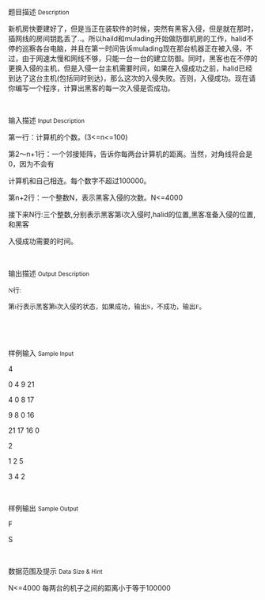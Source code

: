 <div class="panel panel-default">
<div class="area-title">
<span>
题目描述
<small>Description</small>
</span></div>
<div class="panel-body">

<p><span style="">新机房快要建好了，但是当正在装软件的时候，突然有黑客入侵，但是就在那时，插网线的房间</span><span style="">钥匙丢了</span><span style="">..</span><span style="">。所以</span><span style="">haild</span><span style="">和</span><span style="">mulading</span><span style="">开始做防御机房的工作，</span><span style=""><span style="">halid</span></span><span style="">不停的巡察各台电脑，并且在第一</span><span style="">时间告诉</span><span style="">mulading</span><span style="">现在那台机器正在被入侵，不过，由于网速太慢和网线不够，只能一台一台的</span><span style="">建立防御。同时，黑客也在不停的更换入侵的主机，但是入侵一台主机需要时间，如果在入侵成</span><span style="">功之前，</span><span style="">halid</span><span style="">已经到达了这台主机</span><span style="">(</span><span style="">包括同时到达</span><span style="">)</span><span style="">，那么这次的入侵失败。否则，入侵成功。</span><span style="">现在请你编写一个程序，计算出黑客的每一次入侵是否成功。</span></p><p><br></p>

</div>
</div>

<div class="panel panel-default">
<div class="area-title">
<span>
输入描述
<small>Input Description</small>
</span></div>
<div class="panel-body">
<p><span style="">第一行：计算机的个数。</span><span style="">(3&lt;=n&lt;=100) </span></p><p><span style="">第</span><span style="">2</span><span style="">～</span><span style="">n+1</span><span style="">行：一个邻接矩阵，告诉你每两台计算机的距离。当然，对角线将会是</span><span style="">0</span><span style="">，因为不会有</span></p><p><span style="">计算机和自己相连。每个数字不超过</span><span style="">100000</span><span style="">。</span> </p><p><span style="">第</span><span style="">n+2</span><span style="">行：一个整数</span><span style="">N</span><span style="">，表示黑客入侵的次数。</span><span style="">N&lt;=4000 </span></p><p><span style="">接下来</span><span style="">N</span><span style="">行</span><span style="">:</span><span style="">三个整数</span><span style="">,</span><span style="">分别表示黑客第</span><span style="">i</span><span style="">次入侵时</span><span style="">,halid</span><span style="">的位置</span><span style="">,</span><span style="">黑客准备入侵的位置</span><span style="">,</span><span style="">和黑客</span></p><p><span style="">入侵成功需要的时间。</span> </p><p><br></p>

</div>
</div>
<div  class="panel panel-default">
<div class="area-title">
<span>
输出描述
<small>Output Description</small>
</span></div>
<div class="panel-body">

<p><span style="font-size:13px;font-family: ÐÂËÎÌå">N</span><span style="font-size:13px;font-family:新宋体">行</span><span style="font-size:13px;font-family:ÐÂËÎÌå">: </span></p><p><span style="font-size:13px;font-family:新宋体">第</span><span style="font-size:13px;font-family:ÐÂËÎÌå">i</span><span style="font-size:13px;font-family:新宋体">行表示黑客第</span><span style="font-size:13px;font-family:ÐÂËÎÌå">i</span><span style="font-size:13px;font-family:新宋体">次入侵的状态，如果成功，输出</span><span style="font-size:13px;font-family:ÐÂËÎÌå">S</span><span style="font-size:13px;font-family:新宋体">，不成功，输出</span><span style="font-size:13px;font-family:ÐÂËÎÌå">F</span><span style="font-size:13px;font-family:新宋体">。</span> </p><p><span style="font-size:13px;font-family: ÐÂËÎÌå">&nbsp;</span></p><p><br/></p>

</div>
</div>


<div class="panel panel-default">
<div class="area-title">
<span>
样例输入
<small>Sample Input</small>
</span></div>
<div class="panel-body">
<p><span style="">4 </span></p><p><span style="">0 4 9 21 </span></p><p><span style="">4 0 8 17 </span></p><p><span style="">9 8 0 16 </span></p><p><span style="">21 17 16 0 </span></p><p><span style="">2 </span></p><p><span style="">1 2 5 </span></p><p><span style="">3 4 2 </span></p><p><br></p>

</div>
</div>

<div class="panel panel-default">
<div class="area-title">
<span>
样例输出
<small>Sample Output</small>
</span></div>
<div class="panel-body">
<p><span style="">F </span></p><p><span style="">S </span></p><p><br></p>

</div>
</div>

<div class="panel panel-default">
<div class="area-title">
<span>
数据范围及提示
<small>Data Size & Hint</small>
</span></div>
<div class="panel-body">
<p><span style="">N&lt;=4000 每两台的机子之间的距离小于等于<span style="">100000</span></span></p>
</div>
</div>